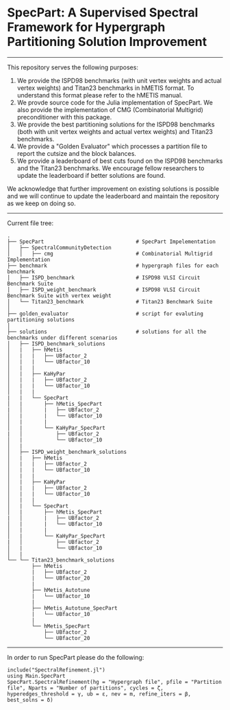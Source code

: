 # SpecPart: A Supervised Spectral Framework for Hypergraph Partitioning Solution Improvement

*******************************************************************************************

This repository serves the following purposes:

1. We provide the ISPD98 benchmarks (with unit vertex weights and actual vertex weights) and Titan23 benchmarks in hMETIS format. To understand this format please refer to the hMETIS manual. 
2. We provde source code for the Julia implementation of SpecPart. We also provide the implementation of CMG (Combinatorial Multigrid) preconditioner with this package. 
3. We provide the best partitioning solutions for the ISPD98 benchmarks (both with unit vertex weights and actual vertex weights) and Titan23 benchmarks. 
4. We provide a "Golden Evaluator" which processes a partition file to report the cutsize and the block balances. 
5. We provide a leaderboard of best cuts found on the ISPD98 benchmarks and the Titan23 benchmarks. We encourage fellow researchers to update the leaderboard if better solutions are found. 

We acknowledge that further improvement on existing solutions is possible and we will continue to update the leaderboard and maintain the repository as we keep on doing so. 

*******************************************************************************************
Current file tree: 


    .
    ├── SpecPart                              # SpecPart Impelementation
    │   ├── SpectralCommunityDetection
    │   │   ├── cmg                           # Combinatorial Multigrid Implementation
    ├── benchmark                             # hypergraph files for each benchmark
    │   ├── ISPD_benchmark                    # ISPD98 VLSI Circuit Benchmark Suite
    │   ├── ISPD_weight_benchmark             # ISPD98 VLSI Circuit Benchmark Suite with vertex weight
    │   └── Titan23_benchmark                 # Titan23 Benchmark Suite
    │   
    ├── golden_evaluator                      # script for evaluting partitioning solutions
    │ 
    ├── solutions                             # solutions for all the benchmarks under different scenarios
    │   ├── ISPD_benchmark_solutions
    │   |   ├── hMetis            
    │   |   |   ├── UBfactor_2
    │   |   |   └── UBfactor_10
    │   |   |   
    │   |   ├── KaHyPar         
    │   |   |   ├── UBfactor_2
    │   |   |   └── UBfactor_10
    │   |   |   
    |   |   └── SpecPart    
    │   |       ├── hMetis_SpecPart
    |   │       |   ├── UBfactor_2
    │   |       |   └── UBfactor_10
    │   |       |
    │   |       └── KaHyPar_SpecPart
    |   │           ├── UBfactor_2
    │   |           └── UBfactor_10
    │   |       
    │   ├── ISPD_weight_benchmark_solutions
    │   |   ├── hMetis            
    │   |   |   ├── UBfactor_2
    │   |   |   └── UBfactor_10
    │   |   |   
    │   |   ├── KaHyPar         
    │   |   |   ├── UBfactor_2
    │   |   |   └── UBfactor_10
    │   |   |   
    │   |   └── SpecPart    
    │   |       ├── hMetis_SpecPart
    |   │       |   ├── UBfactor_2
    │   |       |   └── UBfactor_10
    │   |       |
    │   |       └── KaHyPar_SpecPart
    |   │           ├── UBfactor_2
    │   |           └── UBfactor_10
    │   |       
    └── └── Titan23_benchmark_solutions
            ├── hMetis            
            |   ├── UBfactor_2
            |   └── UBfactor_20
            |   
            ├── hMetis_Autotune          
            |   └── UBfactor_10
            |   
            ├── hMetis_Autotune_SpecPart        
            |   └── UBfactor_10
            |   
            └── hMetis_SpecPart    
                ├── UBfactor_2
                └── UBfactor_20  
    
*******************************************************************************************
  
In order to run SpecPart please do the following: 
``` 
include("SpectralRefinement.jl")
using Main.SpecPart
SpecPart.SpectralRefinement(hg = "Hypergraph file", pfile = "Partition file", Nparts = "Number of partitions", cycles = ζ, hyperedges_threshold = γ, ub = ε, nev = m, refine_iters = β, best_solns = δ)
```

